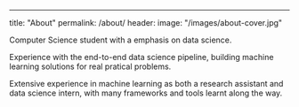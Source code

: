 ---
title: "About"
permalink: /about/
header:
	image: "/images/about-cover.jpg"

Computer Science student with a emphasis on data science. 

Experience with the end-to-end data science pipeline, building machine learning solutions for real pratical problems. 

Extensive experience in machine learning as both a research assistant and data science intern, with many frameworks and tools learnt along the way.

